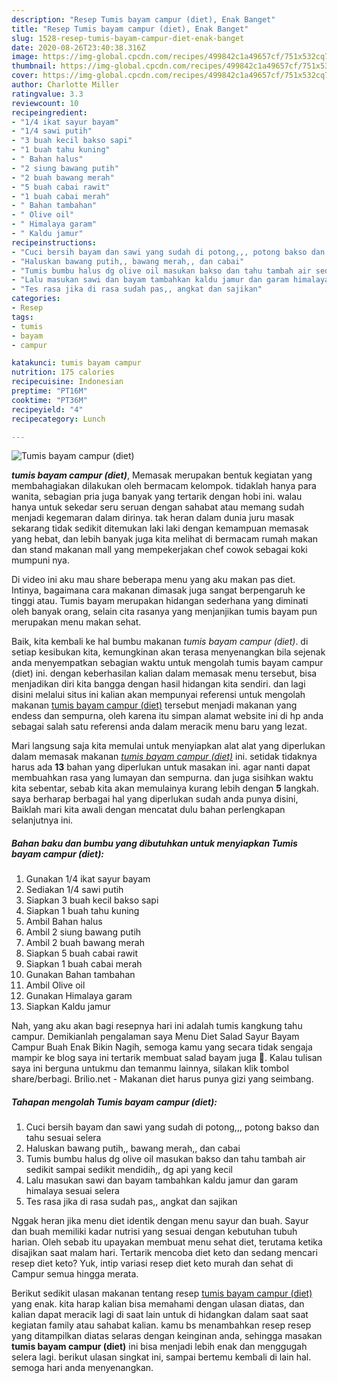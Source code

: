 ```yaml
---
description: "Resep Tumis bayam campur (diet), Enak Banget"
title: "Resep Tumis bayam campur (diet), Enak Banget"
slug: 1528-resep-tumis-bayam-campur-diet-enak-banget
date: 2020-08-26T23:40:38.316Z
image: https://img-global.cpcdn.com/recipes/499842c1a49657cf/751x532cq70/tumis-bayam-campur-diet-foto-resep-utama.jpg
thumbnail: https://img-global.cpcdn.com/recipes/499842c1a49657cf/751x532cq70/tumis-bayam-campur-diet-foto-resep-utama.jpg
cover: https://img-global.cpcdn.com/recipes/499842c1a49657cf/751x532cq70/tumis-bayam-campur-diet-foto-resep-utama.jpg
author: Charlotte Miller
ratingvalue: 3.3
reviewcount: 10
recipeingredient:
- "1/4 ikat sayur bayam"
- "1/4 sawi putih"
- "3 buah kecil bakso sapi"
- "1 buah tahu kuning"
- " Bahan halus"
- "2 siung bawang putih"
- "2 buah bawang merah"
- "5 buah cabai rawit"
- "1 buah cabai merah"
- " Bahan tambahan"
- " Olive oil"
- " Himalaya garam"
- " Kaldu jamur"
recipeinstructions:
- "Cuci bersih bayam dan sawi yang sudah di potong,,, potong bakso dan tahu sesuai selera"
- "Haluskan bawang putih,, bawang merah,, dan cabai"
- "Tumis bumbu halus dg olive oil masukan bakso dan tahu tambah air sedikit sampai sedikit mendidih,, dg api yang kecil"
- "Lalu masukan sawi dan bayam tambahkan kaldu jamur dan garam himalaya sesuai selera"
- "Tes rasa jika di rasa sudah pas,, angkat dan sajikan"
categories:
- Resep
tags:
- tumis
- bayam
- campur

katakunci: tumis bayam campur 
nutrition: 175 calories
recipecuisine: Indonesian
preptime: "PT16M"
cooktime: "PT36M"
recipeyield: "4"
recipecategory: Lunch

---
```



![Tumis bayam campur (diet)](https://img-global.cpcdn.com/recipes/499842c1a49657cf/751x532cq70/tumis-bayam-campur-diet-foto-resep-utama.jpg)

<b><i>tumis bayam campur (diet)</i></b>, Memasak merupakan bentuk kegiatan yang membahagiakan dilakukan oleh bermacam kelompok. tidaklah hanya para wanita, sebagian pria juga banyak yang tertarik dengan hobi ini. walau hanya untuk sekedar seru seruan dengan sahabat atau memang sudah menjadi kegemaran dalam dirinya. tak heran dalam dunia juru masak sekarang tidak sedikit ditemukan laki laki dengan kemampuan memasak yang hebat, dan lebih banyak juga kita melihat di bermacam rumah makan dan stand makanan mall yang mempekerjakan chef cowok sebagai koki mumpuni nya.

Di video ini aku mau share beberapa menu yang aku makan pas diet. Intinya, bagaimana cara makanan dimasak juga sangat berpengaruh ke tinggi atau. Tumis bayam merupakan hidangan sederhana yang diminati oleh banyak orang, selain cita rasanya yang menjanjikan tumis bayam pun merupakan menu makan sehat.

Baik, kita kembali ke hal bumbu makanan <i>tumis bayam campur (diet)</i>. di setiap kesibukan kita, kemungkinan akan terasa menyenangkan bila sejenak anda menyempatkan sebagian waktu untuk mengolah tumis bayam campur (diet) ini. dengan keberhasilan kalian dalam memasak menu tersebut, bisa menjadikan diri kita bangga dengan hasil hidangan kita sendiri. dan lagi disini melalui situs ini kalian akan mempunyai referensi untuk mengolah makanan <u>tumis bayam campur (diet)</u> tersebut menjadi makanan yang endess dan sempurna, oleh karena itu simpan alamat website ini di hp anda sebagai salah satu referensi anda dalam meracik menu baru yang lezat.


Mari langsung saja kita memulai untuk menyiapkan alat alat yang diperlukan dalam memasak makanan <u><i>tumis bayam campur (diet)</i></u> ini. setidak tidaknya harus ada <b>13</b> bahan yang diperlukan untuk masakan ini. agar nanti dapat membuahkan rasa yang lumayan dan sempurna. dan juga sisihkan waktu kita sebentar, sebab kita akan memulainya kurang lebih dengan <b>5</b> langkah. saya berharap berbagai hal yang diperlukan sudah anda punya disini, Baiklah mari kita awali dengan mencatat dulu bahan perlengkapan selanjutnya ini.

<!--inarticleads1-->

##### Bahan baku dan bumbu yang dibutuhkan untuk menyiapkan Tumis bayam campur (diet):

1. Gunakan 1/4 ikat sayur bayam
1. Sediakan 1/4 sawi putih
1. Siapkan 3 buah kecil bakso sapi
1. Siapkan 1 buah tahu kuning
1. Ambil  Bahan halus
1. Ambil 2 siung bawang putih
1. Ambil 2 buah bawang merah
1. Siapkan 5 buah cabai rawit
1. Siapkan 1 buah cabai merah
1. Gunakan  Bahan tambahan
1. Ambil  Olive oil
1. Gunakan  Himalaya garam
1. Siapkan  Kaldu jamur


Nah, yang aku akan bagi resepnya hari ini adalah tumis kangkung tahu campur. Demikianlah pengalaman saya Menu Diet Salad Sayur Bayam Campur Buah Enak Bikin Nagih, semoga kamu yang secara tidak sengaja mampir ke blog saya ini tertarik membuat salad bayam juga 🙂. Kalau tulisan saya ini berguna untukmu dan temanmu lainnya, silakan klik tombol share/berbagi. Brilio.net - Makanan diet harus punya gizi yang seimbang. 

<!--inarticleads2-->

##### Tahapan mengolah Tumis bayam campur (diet):

1. Cuci bersih bayam dan sawi yang sudah di potong,,, potong bakso dan tahu sesuai selera
1. Haluskan bawang putih,, bawang merah,, dan cabai
1. Tumis bumbu halus dg olive oil masukan bakso dan tahu tambah air sedikit sampai sedikit mendidih,, dg api yang kecil
1. Lalu masukan sawi dan bayam tambahkan kaldu jamur dan garam himalaya sesuai selera
1. Tes rasa jika di rasa sudah pas,, angkat dan sajikan


Nggak heran jika menu diet identik dengan menu sayur dan buah. Sayur dan buah memiliki kadar nutrisi yang sesuai dengan kebutuhan tubuh harian. Oleh sebab itu upayakan membuat menu sehat diet, terutama ketika disajikan saat malam hari. Tertarik mencoba diet keto dan sedang mencari resep diet keto? Yuk, intip variasi resep diet keto murah dan sehat di Campur semua hingga merata. 

Berikut sedikit ulasan makanan tentang resep <u>tumis bayam campur (diet)</u> yang enak. kita harap kalian bisa memahami dengan ulasan diatas, dan kalian dapat meracik lagi di saat lain untuk di hidangkan dalam saat saat kegiatan family atau sahabat kalian. kamu bs menambahkan resep resep yang ditampilkan diatas selaras dengan keinginan anda, sehingga masakan <b>tumis bayam campur (diet)</b> ini bisa menjadi lebih enak dan menggugah selera lagi. berikut ulasan singkat ini, sampai bertemu kembali di lain hal. semoga hari anda menyenangkan.
